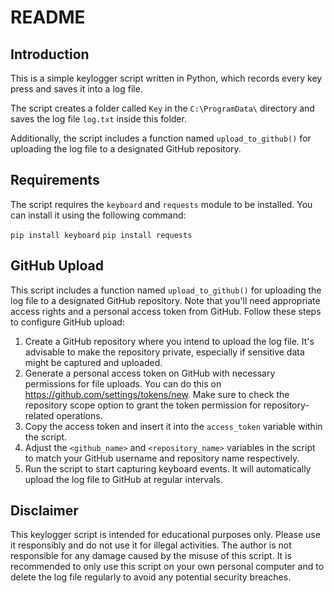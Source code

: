 # README

## Introduction

This is a simple keylogger script written in Python, which records every key press and saves it into a log file.

The script creates a folder called `Key` in the `C:\ProgramData\` directory and saves the log file `log.txt` inside this folder.

Additionally, the script includes a function named `upload_to_github()` for uploading the log file to a designated GitHub repository.

## Requirements

The script requires the `keyboard` and `requests` module to be installed. You can install it using the following command:

``pip install keyboard``
``pip install requests``


## GitHub Upload

This script includes a function named `upload_to_github()` for uploading the log file to a designated GitHub repository. Note that you'll need appropriate access rights and a personal access token from GitHub. Follow these steps to configure GitHub upload:

1. Create a GitHub repository where you intend to upload the log file. It's advisable to make the repository private, especially if sensitive data might be captured and uploaded.
2. Generate a personal access token on GitHub with necessary permissions for file uploads. You can do this on https://github.com/settings/tokens/new. Make sure to check the repository scope option to grant the token permission for repository-related operations.
3. Copy the access token and insert it into the `access_token` variable within the script.
4. Adjust the `<github_name>` and `<repository_name>` variables in the script to match your GitHub username and repository name respectively.
5. Run the script to start capturing keyboard events. It will automatically upload the log file to GitHub at regular intervals.


## Disclaimer

This keylogger script is intended for educational purposes only. Please use it responsibly and do not use it for illegal activities. The author is not responsible for any damage caused by the misuse of this script.
It is recommended to only use this script on your own personal computer and to delete the log file regularly to avoid any potential security breaches.
